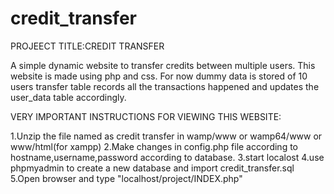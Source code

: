 # credit_transfer

PROJEECT TITLE:CREDIT TRANSFER

A simple dynamic website to transfer credits between multiple users.
This website is made using php and css.
For now dummy data is stored of 10 users
transfer table records all the transactions happened and updates the user_data table accordingly.

VERY IMPORTANT INSTRUCTIONS FOR VIEWING THIS WEBSITE:

1.Unzip the file named as credit transfer in wamp/www or wamp64/www or www/html(for xampp)
2.Make changes in config.php file according to hostname,username,password according to database.
3.start localost
4.use phpmyadmin to create a new database and import credit_transfer.sql
5.Open browser and type "localhost/project/INDEX.php"


